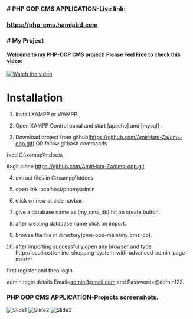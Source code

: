 ### # PHP OOP CMS APPLICATION-Live link: 
### https://php-cms.hamjabd.com
### # My Project
#### Welcome to my PHP-OOP CMS project! Please Feel Free to check this video:
[![Watch the video](https://img.youtube.com/vi/Se89eh0DHJM/0.jpg)](https://www.youtube.com/embed/Se89eh0DHJM)

# Installation

1. Install XAMPP or WAMPP.

2. Open XAMPP Control panal and start [apache] and [mysql] .

3. Download project from github(https://github.com/AmirHam-Za/cms-oop.git)
OR follow gitbash commands

i>cd C:\xampp\htdocs\

ii>git clone https://github.com/AmirHam-Za/cms-oop.git

4. extract files in C:\xampp\htdocs.

5. open link localhost/phpmyadmin

6. click on new at side navbar.

7. give a database name as (my_cms_db) hit on create button.

8. after creating database name click on import.

10. browse the file in directory[cms-oop-main/my_cms_db].

11. after importing successfully,open any browser and type http://localhost/online-shopping-system-with-advanced-admin-page-master.

first register and then login

admin login details Email=admin@gmail.com and Password=@admin123.


### PHP OOP CMS APPLICATION-Projects screenshots.
![Slide1](https://github.com/AmirHam-Za/cms-oop/assets/125890933/5250b8ab-3d13-4f97-81b6-40b9c696bbb5)
![Slide2](https://github.com/AmirHam-Za/cms-oop/assets/125890933/9d1c8eb0-d99a-48d4-ab2f-795641b86010)
![Slide3](https://github.com/AmirHam-Za/cms-oop/assets/125890933/91bc6206-99a0-46e2-b63a-fc8a19785217)


